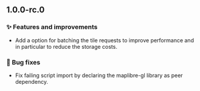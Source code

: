 ## 1.0.0-rc.0

### ✨ Features and improvements

- Add a option for batching the tile requests to improve performance and in particular to reduce the storage costs.

### 🐞 Bug fixes

- Fix failing script import by declaring the maplibre-gl library as peer dependency.